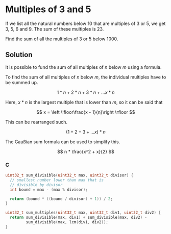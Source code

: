 # Multiples of 3 and 5

If we list all the natural numbers below 10 that are multiples of 3 or 5, we get 3, 5, 6 and 9. The sum of these multiples is 23.

Find the sum of all the multiples of 3 or 5 below 1000.

## Solution

It is possible to fund the sum of all multiples of $n$ below $m$ using a formula.

To find the sum of all multiples of $n$ below $m$, the individual multiples have to be summed up.

$$
1 * n + 2 * n + 3 * n + \dots x * n
$$

Here, $x * n$ is the largest multiple that is lower than $m$, so it can be said that

$$
x = \left \lfloor\frac{x - 1}{n}\right \rfloor
$$

This can be rearranged such.

$$
(1 + 2 + 3 + \dots x) * n
$$

The Gaußian sum formula can be used to simplify this.

$$
n * \frac{x^2 + x}{2}
$$

### C

```c
uint32_t sum_divisible(uint32_t max, uint32_t divisor) {
  // smallest number lower than max that is
  // divisible by divisor
  int bound = max - (max % divisor);

  return (bound * ((bound / divisor) + 1)) / 2;
}
```

```c
uint32_t sum_multiples(uint32_t max, uint32_t div1, uint32_t div2) {
  return sum_divisible(max, div1) + sum_divisible(max, div2) -
         sum_divisible(max, lcm(div1, div2));
}
```
